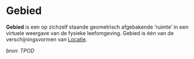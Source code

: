 # Gebied

**Gebied** is een op zichzelf staande geometrisch afgebakende ‘ruimte’ in een virtuele weergave van de fysieke leefomgeving. Gebied is één van de verschijningsvormen van [Locatie](#begrip-locatie).

*bron: TPOD*
